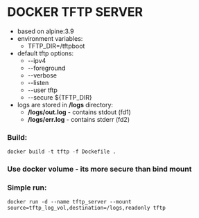 # DOCKER TFTP SERVER

* based on alpine:3.9
* environment variables:
    * TFTP_DIR=/tftpboot
* default tftp options:
    * --ipv4
    * --foreground
    * --verbose
    * --listen
    * --user tftp
    * --secure ${TFTP_DIR}
* logs are stored in **/logs** directory:
    * **/logs/out.log** - contains stdout (fd1)
    * **/logs/err.log** - contains stderr (fd2)

### Build:
`docker build -t tftp -f Dockefile .`
### Use docker volume - its more secure than bind mount
### Simple run:
`docker run -d --name tftp_server --mount source=tftp_log_vol,destination=/logs,readonly tftp`

